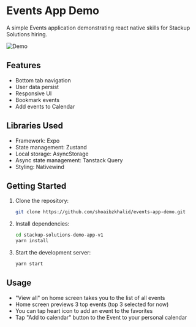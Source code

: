 # Events App Demo

A simple Events application demonstrating react native skills for Stackup Solutions hiring.

![Demo](demo.gif)

## Features

- Bottom tab navigation
- User data persist
- Responsive UI
- Bookmark events
- Add events to Calendar

## Libraries Used

- Framework: Expo
- State management: Zustand
- Local storage: AsyncStorage
- Async state management: Tanstack Query
- Styling: Nativewind

## Getting Started

1. Clone the repository:
   ```bash
   git clone https://github.com/shoaibzkhalid/events-app-demo.git
   ```
2. Install dependencies:
   ```bash
   cd stackup-solutions-demo-app-v1
   yarn install
   ```
3. Start the development server:
   ```bash
   yarn start
   ```

## Usage

- "View all" on home screen takes you to the list of all events
- Home screen previews 3 top events (top 3 selected for now)
- You can tap heart icon to add an event to the favorites
- Tap "Add to calendar" button to the Event to your personal calendar
